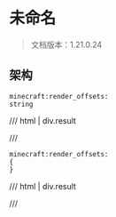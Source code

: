 # 未命名

> 文档版本：1.21.0.24



## 架构

```mcschema
minecraft:render_offsets:
string

```

/// html | div.result

///


```mcschema
minecraft:render_offsets:
{
}

```

/// html | div.result

///


